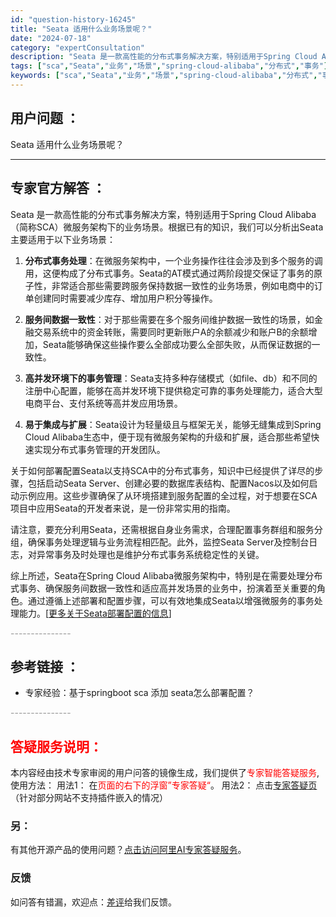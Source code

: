 ```yaml
---
id: "question-history-16245"
title: "Seata 适用什么业务场景呢？"
date: "2024-07-18"
category: "expertConsultation"
description: "Seata 是一款高性能的分布式事务解决方案，特别适用于Spring Cloud Alibaba（简称SCA）微服务架构下的业务场景。根据已有的知识，我们可以分析出Seata主要适用于以下业务场景：1. **分布式事务处理**：在微服务架构中，一个业务操作往往会涉及到多个服务的调用，这便构成了分布式"
tags: ["sca","Seata","业务","场景","spring-cloud-alibaba","分布式","事务"]
keywords: ["sca","Seata","业务","场景","spring-cloud-alibaba","分布式","事务"]
---
```


## 用户问题 ： 
 Seata 适用什么业务场景呢？  

---------------
## 专家官方解答 ：

Seata 是一款高性能的分布式事务解决方案，特别适用于Spring Cloud Alibaba（简称SCA）微服务架构下的业务场景。根据已有的知识，我们可以分析出Seata主要适用于以下业务场景：

1. **分布式事务处理**：在微服务架构中，一个业务操作往往会涉及到多个服务的调用，这便构成了分布式事务。Seata的AT模式通过两阶段提交保证了事务的原子性，非常适合那些需要跨服务保持数据一致性的业务场景，例如电商中的订单创建同时需要减少库存、增加用户积分等操作。

2. **服务间数据一致性**：对于那些需要在多个服务间维护数据一致性的场景，如金融交易系统中的资金转账，需要同时更新账户A的余额减少和账户B的余额增加，Seata能够确保这些操作要么全部成功要么全部失败，从而保证数据的一致性。

3. **高并发环境下的事务管理**：Seata支持多种存储模式（如file、db）和不同的注册中心配置，能够在高并发环境下提供稳定可靠的事务处理能力，适合大型电商平台、支付系统等高并发应用场景。

4. **易于集成与扩展**：Seata设计为轻量级且与框架无关，能够无缝集成到Spring Cloud Alibaba生态中，便于现有微服务架构的升级和扩展，适合那些希望快速实现分布式事务管理的开发团队。

关于如何部署配置Seata以支持SCA中的分布式事务，知识中已经提供了详尽的步骤，包括启动Seata Server、创建必要的数据库表结构、配置Nacos以及如何启动示例应用。这些步骤确保了从环境搭建到服务配置的全过程，对于想要在SCA项目中应用Seata的开发者来说，是一份非常实用的指南。

请注意，要充分利用Seata，还需根据自身业务需求，合理配置事务群组和服务分组，确保事务处理逻辑与业务流程相匹配。此外，监控Seata Server及控制台日志，对异常事务及时处理也是维护分布式事务系统稳定性的关键。

综上所述，Seata在Spring Cloud Alibaba微服务架构中，特别是在需要处理分布式事务、确保服务间数据一致性和适应高并发场景的业务中，扮演着至关重要的角色。通过遵循上述部署和配置步骤，可以有效地集成Seata以增强微服务的事务处理能力。[[更多关于Seata部署配置的信息](https://github.com/seata/seata/tree/1.5.0/script/server/db)]


<font color="#949494">---------------</font> 


## 参考链接 ：

* 专家经验：基于springboot sca 添加 seata怎么部署配置？ 


 <font color="#949494">---------------</font> 
 


## <font color="#FF0000">答疑服务说明：</font> 

本内容经由技术专家审阅的用户问答的镜像生成，我们提供了<font color="#FF0000">专家智能答疑服务</font>,使用方法：
用法1： 在<font color="#FF0000">页面的右下的浮窗”专家答疑“</font>。
用法2： 点击[专家答疑页](https://answer.opensource.alibaba.com/docs/intro)（针对部分网站不支持插件嵌入的情况）
### 另：


有其他开源产品的使用问题？[点击访问阿里AI专家答疑服务](https://answer.opensource.alibaba.com/docs/intro)。
### 反馈
如问答有错漏，欢迎点：[差评](https://ai.nacos.io/user/feedbackByEnhancerGradePOJOID?enhancerGradePOJOId=16273)给我们反馈。
